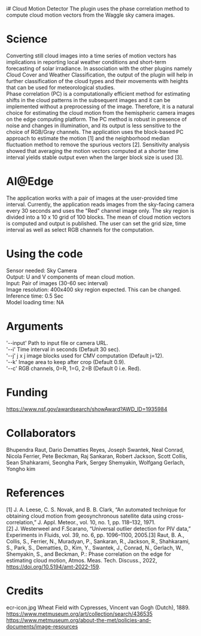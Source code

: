 i# Cloud Motion Detector
The plugin uses the phase correlation method to compute cloud motion vectors from the Waggle sky camera images.

# Science
Converting still cloud images into a time series of motion vectors has implications in reporting local weather conditions and short-term forecasting of solar irradiance. In association with the other plugins namely Cloud Cover and Weather Classification, the output of the plugin will help in further classification of the cloud types and their movements with heights that can be used for meteorological studies.  
Phase correlation (PC) is a computationally efficient method for estimating shifts in the cloud patterns in the subsequent images and it can be implemented without a preprocessing of the image. Therefore, it is a natural choice for estimating the cloud motion from the hemispheric camera images on the edge computing platform. The PC method is robust in presence of noise and changes in illumination, and its output is less sensitive to the choice of RGB/Gray channels. The application uses the block-based PC approach to estimate the motion [1] and the neighborhood median fluctuation method to remove the spurious vectors [2]. Sensitivity analysis showed that averaging the motion vectors computed at a shorter time interval yields stable output even when the larger block size is used [3]. 

# AI@Edge
The application works with a pair of images at the user-provided time interval. Currently, the application reads images from the sky-facing camera every 30 seconds and uses the "Red" channel image only. The sky region is divided into a 10 x 10 grid of 100 blocks. The mean of cloud motion vectors is computed and output is published. The user can set the grid size, time interval as well as select RGB channels for the computation.

# Using the code
Sensor needed: Sky Camera  
Output: U and V components of mean cloud motion.  
Input: Pair of images (30-60 sec interval)  
Image resolution: 400x400 sky region expected. This can be changed.  
Inference time: 0.5 Sec  
Model loading time: NA  

# Arguments
   '--input'     Path to input file or camera URL.  
   '--i'            Time interval in seconds (Default 30 sec).  
   '--j'            j x j image blocks used for CMV computation (Default j=12).  
   '--k'            Image area to keep after crop (Default 0.9).  
   '--c'            RGB channels, 0=R, 1=G, 2=B (Default 0 i.e. Red).

# Funding
https://www.nsf.gov/awardsearch/showAward?AWD_ID=1935984

# Collaborators
Bhupendra Raut,
Dario Dematties Reyes,
Joseph Swantek,
Neal Conrad,
Nicola Ferrier,
Pete Beckman,
Raj Sankaran,
Robert Jackson,
Scott Collis,
Sean Shahkarami,
Seongha Park,
Sergey Shemyakin,
Wolfgang Gerlach,
Yongho kim

# References
[1] J. A. Leese, C. S. Novak, and B. B. Clark, “An automated technique for obtaining cloud motion from geosynchronous satellite data using cross-correlation,” J. Appl. Meteor., vol. 10, no. 1, pp. 118–132, 1971.  
[2] J. Westerweel and F.Scarano, “Universal outlier detection for PIV data,” Experiments in Fluids, vol. 39, no. 6, pp. 1096–1100, 2005.[3] Raut, B. A., Collis, S., Ferrier, N., Muradyan, P., Sankaran, R., Jackson, R., Shahkarami, S., Park, S., Dematties, D., Kim, Y., Swantek, J., Conrad, N., Gerlach, W., Shemyakin, S., and Beckman, P.: Phase correlation on the edge for estimating cloud motion, Atmos. Meas. Tech. Discuss., 2022, https://doi.org/10.5194/amt-2022-159. 


# Credits
ecr-icon.jpg  Wheat Field with Cypresses, Vincent van Gogh (Dutch), 1889.  
https://www.metmuseum.org/art/collection/search/436535  
https://www.metmuseum.org/about-the-met/policies-and-documents/image-resources  
